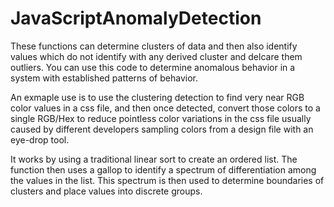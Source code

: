 JavaScriptAnomalyDetection
==========================

These functions can determine clusters of data and then also identify values which do not identify with any derived cluster and delcare them outliers. You can use this code to determine anomalous behavior in a system with established patterns of behavior.

An exmaple use is to use the clustering detection to find very near RGB color values in a css file, and then once detected, convert those colors to a single RGB/Hex to reduce pointless color variations in the css file usually caused by different developers sampling colors from a design file with an eye-drop tool.

It works by using a traditional linear sort to create an ordered list. The function then uses a gallop to identify a spectrum of differentiation among the values in the list. This spectrum is then used to determine boundaries of clusters and place values into discrete groups.
